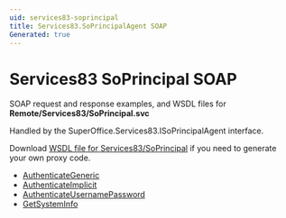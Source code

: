 ```yaml
---
uid: services83-soprincipal
title: Services83.SoPrincipalAgent SOAP
Generated: true
---
```


# Services83 SoPrincipal SOAP

SOAP request and response examples, and WSDL files for **Remote/Services83/SoPrincipal.svc**

Handled by the <see cref="T:SuperOffice.Services83.ISoPrincipalAgent">SuperOffice.Services83.ISoPrincipalAgent</see> interface.



Download [WSDL file for Services83/SoPrincipal](../Services83-SoPrincipal.md) if you need to generate your own proxy code.

* [AuthenticateGeneric](AuthenticateGeneric.md)
* [AuthenticateImplicit](AuthenticateImplicit.md)
* [AuthenticateUsernamePassword](AuthenticateUsernamePassword.md)
* [GetSystemInfo](GetSystemInfo.md)
